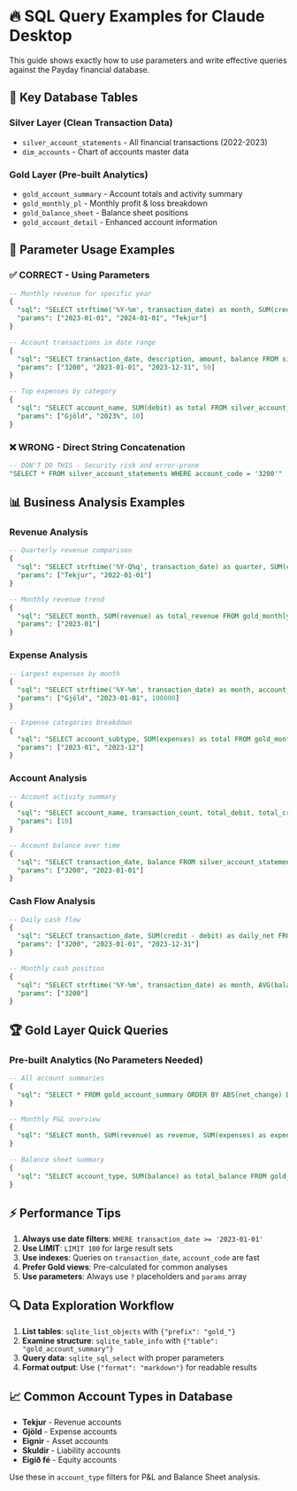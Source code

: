 # 🔥 SQL Query Examples for Claude Desktop

This guide shows exactly how to use parameters and write effective queries against the Payday financial database.

## 🎯 Key Database Tables

### Silver Layer (Clean Transaction Data)
- `silver_account_statements` - All financial transactions (2022-2023)
- `dim_accounts` - Chart of accounts master data

### Gold Layer (Pre-built Analytics)
- `gold_account_summary` - Account totals and activity summary
- `gold_monthly_pl` - Monthly profit & loss breakdown
- `gold_balance_sheet` - Balance sheet positions
- `gold_account_detail` - Enhanced account information

## 🚀 Parameter Usage Examples

### ✅ CORRECT - Using Parameters
```sql
-- Monthly revenue for specific year
{
  "sql": "SELECT strftime('%Y-%m', transaction_date) as month, SUM(credit - debit) as net_revenue FROM silver_account_statements WHERE transaction_date >= ? AND transaction_date < ? AND account_type = ? GROUP BY month ORDER BY month",
  "params": ["2023-01-01", "2024-01-01", "Tekjur"]
}

-- Account transactions in date range
{
  "sql": "SELECT transaction_date, description, amount, balance FROM silver_account_statements WHERE account_code = ? AND transaction_date BETWEEN ? AND ? ORDER BY transaction_date DESC LIMIT ?",
  "params": ["3200", "2023-01-01", "2023-12-31", 50]
}

-- Top expenses by category
{
  "sql": "SELECT account_name, SUM(debit) as total FROM silver_account_statements WHERE account_type = ? AND transaction_date LIKE ? GROUP BY account_name ORDER BY total DESC LIMIT ?",
  "params": ["Gjöld", "2023%", 10]
}
```

### ❌ WRONG - Direct String Concatenation
```sql
-- DON'T DO THIS - Security risk and error-prone
"SELECT * FROM silver_account_statements WHERE account_code = '3200'"
```

## 📊 Business Analysis Examples

### Revenue Analysis
```sql
-- Quarterly revenue comparison
{
  "sql": "SELECT strftime('%Y-Q%q', transaction_date) as quarter, SUM(credit - debit) as revenue FROM silver_account_statements WHERE account_type = ? AND transaction_date >= ? GROUP BY quarter ORDER BY quarter",
  "params": ["Tekjur", "2022-01-01"]
}

-- Monthly revenue trend
{
  "sql": "SELECT month, SUM(revenue) as total_revenue FROM gold_monthly_pl WHERE month >= ? GROUP BY month ORDER BY month",
  "params": ["2023-01"]
}
```

### Expense Analysis
```sql
-- Largest expenses by month
{
  "sql": "SELECT strftime('%Y-%m', transaction_date) as month, account_name, SUM(debit) as expense FROM silver_account_statements WHERE account_type = ? AND transaction_date >= ? GROUP BY month, account_name HAVING expense > ? ORDER BY month, expense DESC",
  "params": ["Gjöld", "2023-01-01", 100000]
}

-- Expense categories breakdown
{
  "sql": "SELECT account_subtype, SUM(expenses) as total FROM gold_monthly_pl WHERE month BETWEEN ? AND ? GROUP BY account_subtype ORDER BY total DESC",
  "params": ["2023-01", "2023-12"]
}
```

### Account Analysis
```sql
-- Account activity summary
{
  "sql": "SELECT account_name, transaction_count, total_debit, total_credit, net_change FROM gold_account_summary WHERE transaction_count > ? ORDER BY ABS(net_change) DESC",
  "params": [10]
}

-- Account balance over time
{
  "sql": "SELECT transaction_date, balance FROM silver_account_statements WHERE account_code = ? AND transaction_date >= ? ORDER BY transaction_date",
  "params": ["3200", "2023-01-01"]
}
```

### Cash Flow Analysis
```sql
-- Daily cash flow
{
  "sql": "SELECT transaction_date, SUM(credit - debit) as daily_net FROM silver_account_statements WHERE account_code = ? AND transaction_date BETWEEN ? AND ? GROUP BY transaction_date ORDER BY transaction_date",
  "params": ["3200", "2023-01-01", "2023-12-31"]
}

-- Monthly cash position
{
  "sql": "SELECT strftime('%Y-%m', transaction_date) as month, AVG(balance) as avg_balance, MAX(balance) as max_balance, MIN(balance) as min_balance FROM silver_account_statements WHERE account_code = ? GROUP BY month ORDER BY month",
  "params": ["3200"]
}
```

## 🏆 Gold Layer Quick Queries

### Pre-built Analytics (No Parameters Needed)
```sql
-- All account summaries
{
  "sql": "SELECT * FROM gold_account_summary ORDER BY ABS(net_change) DESC LIMIT 20"
}

-- Monthly P&L overview
{
  "sql": "SELECT month, SUM(revenue) as revenue, SUM(expenses) as expenses, SUM(revenue - expenses) as net FROM gold_monthly_pl GROUP BY month ORDER BY month"
}

-- Balance sheet summary
{
  "sql": "SELECT account_type, SUM(balance) as total_balance FROM gold_balance_sheet GROUP BY account_type ORDER BY total_balance DESC"
}
```

## ⚡ Performance Tips

1. **Always use date filters**: `WHERE transaction_date >= '2023-01-01'`
2. **Use LIMIT**: `LIMIT 100` for large result sets
3. **Use indexes**: Queries on `transaction_date`, `account_code` are fast
4. **Prefer Gold views**: Pre-calculated for common analyses
5. **Use parameters**: Always use `?` placeholders and `params` array

## 🔍 Data Exploration Workflow

1. **List tables**: `sqlite_list_objects` with `{"prefix": "gold_"}`
2. **Examine structure**: `sqlite_table_info` with `{"table": "gold_account_summary"}`
3. **Query data**: `sqlite_sql_select` with proper parameters
4. **Format output**: Use `{"format": "markdown"}` for readable results

## 📈 Common Account Types in Database

- **Tekjur** - Revenue accounts
- **Gjöld** - Expense accounts  
- **Eignir** - Asset accounts
- **Skuldir** - Liability accounts
- **Eigið fé** - Equity accounts

Use these in `account_type` filters for P&L and Balance Sheet analysis.